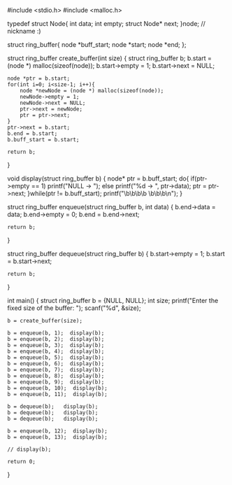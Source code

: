#include <stdio.h>
#include <malloc.h>

typedef struct Node{
    int data;
    int empty;
    struct Node* next;
}node;  //  nickname :)

struct ring_buffer{
    node *buff_start;
    node *start;
    node *end;
};

struct ring_buffer create_buffer(int size)
{
    struct ring_buffer b;
    b.start = (node *) malloc(sizeof(node));
    b.start->empty = 1;
    b.start->next = NULL;

    node *ptr = b.start;
    for(int i=0; i<size-1; i++){
        node *newNode = (node *) malloc(sizeof(node));
        newNode->empty = 1;
        newNode->next = NULL;
        ptr->next = newNode;
        ptr = ptr->next;
    }
    ptr->next = b.start;
    b.end = b.start;
    b.buff_start = b.start;

    return b;
}

void display(struct ring_buffer b)
{
    node* ptr = b.buff_start;
    do{
        if(ptr->empty == 1)
            printf("NULL -> ");
        else
            printf("%d -> ", ptr->data);
        ptr = ptr->next;
    }while(ptr != b.buff_start);
    printf("\b\b\b\b   \b\b\b\n");
}

struct ring_buffer enqueue(struct ring_buffer b, int data)
{
    b.end->data = data;
    b.end->empty = 0;
    b.end = b.end->next;

    return b;
}

struct ring_buffer dequeue(struct ring_buffer b)
{
    b.start->empty = 1;
    b.start = b.start->next;

    return b;
}

int main()
{
    struct ring_buffer b = {NULL, NULL}; 
    int size;
    printf("Enter the fixed size of the buffer: ");
    scanf("%d", &size);

    b = create_buffer(size);

    b = enqueue(b, 1);  display(b);
    b = enqueue(b, 2);  display(b);
    b = enqueue(b, 3);  display(b);
    b = enqueue(b, 4);  display(b);
    b = enqueue(b, 5);  display(b);
    b = enqueue(b, 6);  display(b);
    b = enqueue(b, 7);  display(b);
    b = enqueue(b, 8);  display(b);
    b = enqueue(b, 9);  display(b);
    b = enqueue(b, 10);  display(b);
    b = enqueue(b, 11);  display(b);

    b = dequeue(b);   display(b);
    b = dequeue(b);   display(b);
    b = dequeue(b);   display(b);
     
    b = enqueue(b, 12);  display(b);
    b = enqueue(b, 13);  display(b);

    // display(b);

    return 0;
}
